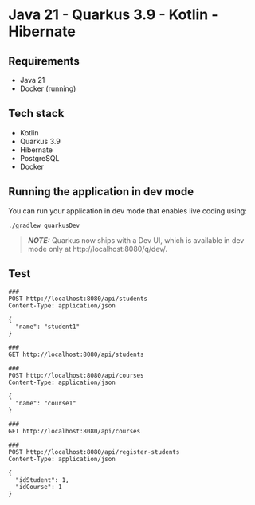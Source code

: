 # Java 21 - Quarkus 3.9 - Kotlin - Hibernate

## Requirements

 - Java 21
 - Docker (running)

## Tech stack

- Kotlin
- Quarkus 3.9
- Hibernate
- PostgreSQL
- Docker

## Running the application in dev mode

You can run your application in dev mode that enables live coding using:

```shell script
./gradlew quarkusDev
```

> **_NOTE:_**  Quarkus now ships with a Dev UI, which is available in dev mode only at http://localhost:8080/q/dev/.

## Test

```
###
POST http://localhost:8080/api/students
Content-Type: application/json

{
  "name": "student1"
}

###
GET http://localhost:8080/api/students

###
POST http://localhost:8080/api/courses
Content-Type: application/json

{
  "name": "course1"
}

###
GET http://localhost:8080/api/courses

###
POST http://localhost:8080/api/register-students
Content-Type: application/json

{
  "idStudent": 1,
  "idCourse": 1
}


```